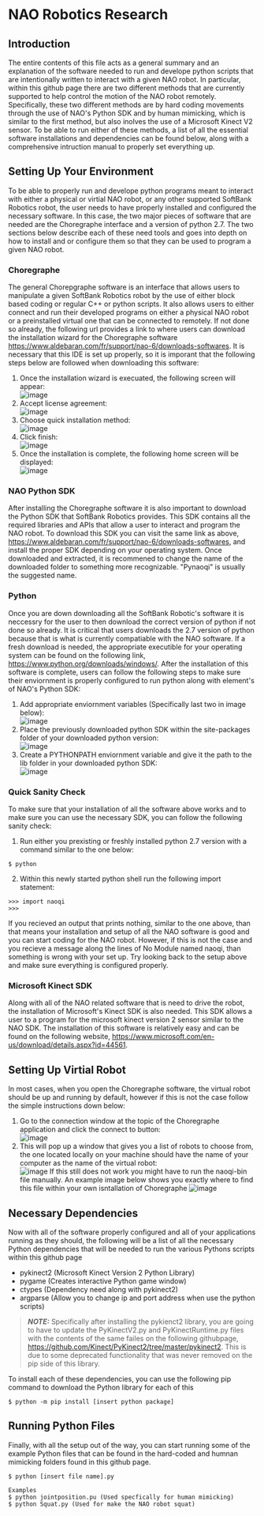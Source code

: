 # NAO Robotics Research
## Introduction
The entire contents of this file acts as a general summary and an explanation of the software needed to run and develope python scripts that are intentionally written to interact with a given NAO robot. In particular, within this github page there are two different methods that are currently supported to help control the motion of the NAO robot remotely. Specifically, these two different methods are by hard coding movements through the use of NAO's Python SDK and by human mimicking, which is similar to the first method, but also inolves the use of a Microsoft Kinect V2 sensor. To be able to run either of these methods, a list of all the essential software installations and dependencies can be found below, along with a comprehensive intruction manual to properly set everything up. 

## Setting Up Your Environment
To be able to properly run and develope python programs meant to interact with either a physical or virtial NAO robot, or any other supported SoftBank Robotics robot, the user needs to have properly installed and configured the necessary software. In this case, the two major pieces of software that are needed are the Choregraphe interface and a version of python 2.7. The two sections below describe each of these need tools and goes into depth on how to install and or configure them so that they can be used to program a given NAO robot.

### Choregraphe
The general Chorepgraphe software is an interface that allows users to manipulate a given SoftBank Robotics robot by the use of either block based coding or regular C++ or python scripts. It also allows users to either connect and run their developed programs on either a physical NAO robot or a preinstalled virtual one that can be connected to remotely. If not done so already, the following url provides a link to where users can download the installation wizard for the Choregraphe software https://www.aldebaran.com/fr/support/nao-6/downloads-softwares. It is necessary that this IDE is set up properly, so it is imporant that the following steps below are followed when downloading this software:
1. Once the installation wizard is execuated, the following screen will appear:  
![image](https://user-images.githubusercontent.com/78547750/199270812-4e0101ed-b488-4c97-8267-325dbf0ccb20.png)  
2. Accept license agreement:  
![image](https://user-images.githubusercontent.com/78547750/199270940-d4f6222c-089e-4143-bf4d-587780a53bb7.png)
3. Choose quick installation method:  
![image](https://user-images.githubusercontent.com/78547750/199271083-3f10254e-5fe9-4101-9651-67c916d73e61.png)
4. Click finish:  
![image](https://user-images.githubusercontent.com/78547750/199271964-c8337b7e-a5fb-44ac-911b-9df90afc1bdb.png)
5. Once the installation is complete, the following home screen will be displayed:  
![image](https://user-images.githubusercontent.com/78547750/199272230-fb80e8aa-b514-4a28-b23b-bbe20008bfc3.png)

### NAO Python SDK
After installing the Choregraphe software it is also important to download the Python SDK that SoftBank Robotics provides. This SDK contains all the required libraries and APIs that allow a user to interact and program the NAO robot. To download this SDK you can visit the same link as above, https://www.aldebaran.com/fr/support/nao-6/downloads-softwares, and install the proper SDK depending on your operating system. Once downloaded and extracted, it is recommened to change the name of the downloaded folder to something more recognizable. "Pynaoqi" is usually the suggested name.

### Python
Once you are down downloading all the SoftBank Robotic's software it is neccessry for the user to then download the correct version of python if not done so already. It is critical that users downloads the 2.7 version of python because that is what is currently compatiable with the NAO software. If a fresh download is needed, the appropriate executible for your operating system can be found on the following link, https://www.python.org/downloads/windows/. After the installation of this software is complete, users can follow the following steps to make sure their enviornment is properly configured to run python along with element's of NAO's Python SDK:
1. Add appropriate enviornment variables (Specifically last two in image below):  
![image](https://user-images.githubusercontent.com/78547750/199274387-cbb1d7ab-2818-45b8-8d55-bed73ea0fb5f.png)
2. Place the previously downloaded python SDK within the site-packages folder of your downloaded python version:  
![image](https://user-images.githubusercontent.com/78547750/199289738-ea641284-aa86-454c-bdb3-8ca68254fca3.png)
3. Create a PYTHONPATH enviornment variable and give it the path to the lib folder in your downloaded python SDK:  
![image](https://user-images.githubusercontent.com/78547750/199291740-7236f494-33a0-45da-8293-cdb327923f47.png)

### Quick Sanity Check
To make sure that your installation of all the software above works and to make sure you can use the necessary SDK, you can follow the following sanity check:
1. Run either you prexisting or freshly installed python 2.7 version with a command similar to the one below:
```
$ python
```
2. Within this newly started python shell run the following import statement:
```
>>> import naoqi
>>>
```
If you recieved an output that prints nothing, similar to the one above, than that means your installation and setup of all the NAO software is good and you can start coding for the NAO robot. However, if this is not the case and you recieve a message along the lines of No Module named naoqi, than something is wrong with your set up. Try looking back to the setup above and make sure everything is configured properly.

### Microsoft Kinect SDK
Along with all of the NAO related software that is need to drive the robot, the installation of Microsoft's Kinect SDK is also needed. This SDK allows a user to a program for the microsoft kinect version 2 sensor similar to the NAO SDK. The installation of this software is relatively easy and can be found on the following website, https://www.microsoft.com/en-us/download/details.aspx?id=44561. 

## Setting Up Virtial Robot
In most cases, when you open the Choregraphe software, the virtual robot should be up and running by default, however if this is not the case follow the simple instructions down below:
1. Go to the connection window at the topic of the Choregraphe application and click the connect to button:  
![image]()
2. This will pop up a window that gives you a list of robots to choose from, the one located locally on your machine should have the name of your computer as the name of the virtual robot:  
![image]()
If this still does not work you might have to run the naoqi-bin file manually. An example image below shows you exactly where to find this file within your own isntallation of Choregraphe
![image]()

## Necessary Dependencies
Now with all of the software properly configured and all of your applications running as they should, the following will be a list of all the necessary Python dependencies that will be needed to run the various Pythons scripts within this github page
 - pykinect2 (Microsoft Kinect Version 2 Python Library)
 - pygame (Creates interactive Python game window)
 - ctypes (Dependency need along with pykinect2)
 - argparse (Allow you to change ip and port address when use the python scripts)
> **_NOTE:_**  Specifically after installing the pykienct2 library, you are going to have to update the PyKinectV2.py and PyKinectRuntime.py files with the contents of the same failes on the following githubpage, https://github.com/Kinect/PyKinect2/tree/master/pykinect2. This is due to some deprecated functionality that was never removed on the pip side of this library.

To install each of these dependencies, you can use the following pip command to download the Python library for each of this 
```
$ python -m pip install [insert python package]
```

## Running Python Files
Finally, with all the setup out of the way, you can start running some of the example Python files that can be found in the hard-coded and humnan mimicking folders found in this github page. 
```
$ python [insert file name].py

Examples
$ python jointposition.pu (Used specfically for human mimicking)
$ python Squat.py (Used for make the NAO robot squat)
```
